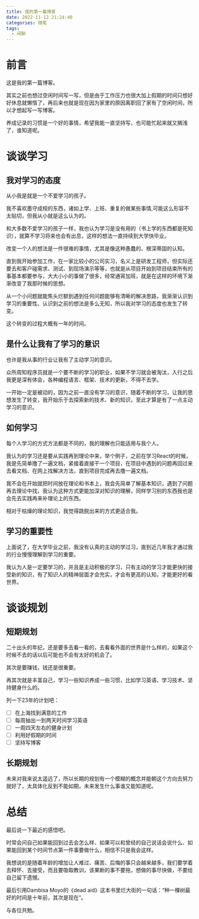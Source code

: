```yaml
---
title: 我的第一篇博客
date: 2022-11-12 21:24:40
categories: 随笔
tags: 
  - 闲聊
---
```


# 前言
这是我的第一篇博客。

其实之前也想过空闲时间写一写，但是由于工作压力也很大加上假期的时间只想好好休息就懒惰了，再后来也就是现在因为家里的原因离职回了家有了空闲时间，所以才想起写一写博客。

养成记录的习惯是一个好的事情，希望我能一直坚持写，也可能忙起来就又搁浅了，谁知道呢。

# 谈谈学习
## 我对学习的态度
从小我是就是一个不爱学习的孩子。

我不喜欢墨守成规的东西，诸如上学、上班、重复的做某些事情,可能这么形容不太贴切，但我从小就是这么认为的。

和大多数不爱学习的孩子一样，我也认为学习是没有用的（书上学的东西都是死知识），就算不学习将来也会有出息，这样的想法一直持续到大学快毕业。

改变一个人的想法是一件很难的事情，尤其是像这种愚蠢的、根深蒂固的认知。

直到我开始参加工作，在一家比较小的公司实习，名义上是研发工程师，但实际还要去和客户碰需求、测试、到现场演示等等，也就是从项目开始到项目结束所有的事基本都要参与，大大小小的事做了很多，经常通宵加班，就是在这样的环境下渐渐改变了我那时候的思想。

从一个小问题就能焦头烂额到遇到任何问题能够有清晰的解决思路，我渐渐认识到学习的重要性、认识到之前的想法是多么无知，所以我对学习的态度也发生了转变。

这个转变的过程大概有一年的时间。

## 是什么让我有了学习的意识
也许是我从事的行业让我有了主动学习的意识。

众所周知程序员就是一个要不断的学习的职业，如果不学习就会被淘汰，入行之后我更是深有体会，各种编程语言、框架、技术的更新，不得不去学。

一开始一定是被动的，因为之前一直没有学习的意识，随着不断的学习，让我的思想发生了转变，我开始乐于去探索新的技术、新的知识，至此才算是有了一点主动学习的意识。

## 如何学习
每个人学习的方式方法都是不同的，我的理解也只能适用与我个人。

我认为的学习还是要从实践再到理论中来，举个例子，之前在学习React的时候，我是先简单撸了一遍文档，紧接着直接干一个项目，在项目中遇到的问题再回过来去看文档、在网上找解决方法，直到项目完成再去撸一遍文档。

我不会在开始就把时间放在理论和书本上，我会先简单了解基本知识，遇到了问题再去理论中找，我认为这种方式更能加深对知识的理解，同样学习别的东西我也是会先去实践再来补理论上的东西。

相对于枯燥的理论知识，我觉得跳脱出来的方式更适合我。

## 学习的重要性
上面说了，在大学毕业之前，我没有认真的主动的学过习，直到近几年我才通过我的行业慢慢理解到学习的重要。

我认为人是一定要学习的，并且是主动积极的学习，只有主动的学习才能更快的接受新的知识，有了知识人的精神层面才会充实，才会有更高的认知，才能更好的看世界。

# 谈谈规划
## 短期规划
二十出头的年纪，还是要多去看一看的，去看看外面的世界是什么样的，如果这个时候不去的话以后可能也不会有太好的机会了。

其次是要赚钱，钱还是很重要。

再其次就是丰富自己，学习一些知识养成一些习惯，比如学习英语、学习技术、坚持健身什么的。

列一下23年的计划吧：

- [ ] 在上海找到满意的工作
- [ ] 每周抽出一到两天时间学习英语
- [ ] 一周四天左右的健身计划
- [ ] 利用好假期的时间
- [ ] 坚持写博客

## 长期规划
未来对我来说太遥远了，所以长期的规划有一个模糊的概念并能朝这个方向去努力就好了，太具体化反到不能如期，未来发生什么事谁又能知道呢。

# 总结
最后说一下最近的感悟吧。

时常会问自己如果能回到过去会怎么样、如果可以和曾经的自己说话会说什么、如果能回到某个时间节点第一件事要做什么，相信不只是我会这样。

我想说的是随着年龄的增加让人难过、痛苦、后悔的事只会越来越多，我们要学着去释怀、去接受，而且要吸取教训，该果断的事不要拖，想做的事尽快做，不要给自己留下遗憾。

最后引用Dambisa Moyo的《dead aid》这本书里烂大街的一句话：“种一棵树最好的时间是十年前，其次是现在”。

与各位共勉。